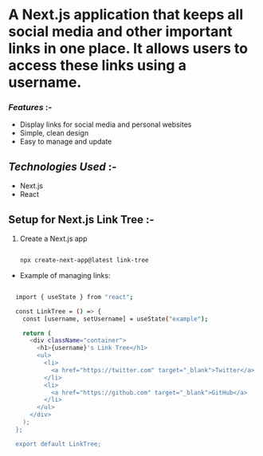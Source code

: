 # A Next.js application that keeps all social media and other important links in one place. It allows users to access these links using a username.

### ***Features*** :-
- Display links for social media and personal websites
- Simple, clean design
- Easy to manage and update


## ***Technologies Used*** :-

- Next.js
- React

## Setup for Next.js Link Tree :-
1. Create a Next.js app
   ```bash

   npx create-next-app@latest link-tree

   ```
- Example of managing links:
```bash

  import { useState } from "react";

  const LinkTree = () => {
    const [username, setUsername] = useState("example");

    return (
      <div className="container">
        <h1>{username}'s Link Tree</h1>
        <ul>
          <li>
            <a href="https://twitter.com" target="_blank">Twitter</a>
          </li>
          <li>
            <a href="https://github.com" target="_blank">GitHub</a>
          </li>
        </ul>
      </div>
    );
  };

  export default LinkTree;

```